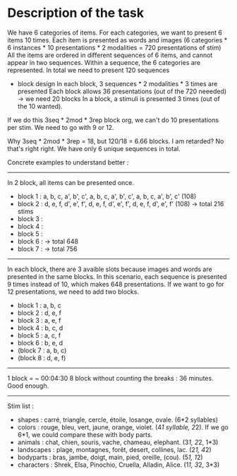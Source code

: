 # Description of the task

We have 6 categories of items. 
For each categories, we want to present 6 items 10 times. 
Each item is presented as words and images (6 categories * 6 instances * 10 presentations * 2 modalities = 720 presentations of stim)
All the items are ordered in different sequences of 6 items, and cannot appear in two sequences. 
Within a sequence, the 6 categories are represented. 
In total we need to present 120 sequences


- block design
In each block, 3 sequences * 2 modalities * 3 times are presented
Each block allows 36 presentations (out of the 720 neeeded) -> we need 20 blocks
In a block, a stimuli is presented 3 times (out of the 10 wanted). 

If we do this 3seq * 2mod * 3rep block org, we can't do 10 presentations per stim. We need to go with 9 or 12.  

Why 3seq * 2mod * 3rep = 18, but 120/18 = 6.66 blocks. I am retarded? No that's right right. We have only 6 unique sequences in total. 

Concrete examples to understand better : 

----------------------
In 2 block, all items can be presented once.

- block 1 : a, b, c, a', b', c', a, b, c, a', b', c', a, b, c, a', b', c' (108)
- block 2 : d, e, f, d', e', f', d, e, f, d', e', f', d, e, f, d', e', f' (108) -> total 216 stims 
- block 3 : 
- block 4 :
- block 5 :
- block 6 : -> total 648
- block 7 : -> total 756

----------------------
In each block, there are 3 avaible slots because images and words are presented in the same blocks. 
In this scenario, each sequence is presented 9 times instead of 10, which makes 648 presentations. 
If we want to go for 12 presentations, we need to add two blocks.  

- block 1 : a, b, c
- block 2 : d, e, f
- block 3 : a, e, f
- block 4 : b, c, d
- block 5 : a, c, f
- block 6 : b, e, d
- (block 7 : a, b, c)
- (block 8 : d, e, f)

----------------------
1 block = ~ 00:04:30 
8 block without counting the breaks : 36 minutes. Good enough. 

----------------------
Stim list : 

- shapes : carré, triangle, cercle, étoile, losange, ovale. (6*2 syllables)
- colors : rouge, bleu, vert, jaune, orange, violet. (4*1 syllable, 2*2). If we go 6*1, we could compare these with body parts. 
- animals : chat, chien, souris, vache, chameau, elephant. (3*1, 2*2, 1*3)
- landscapes : plage, montagnes, forêt, desert, collines, lac. (2*1, 4*2)
- bodyparts : bras, jambe, doigt, main, pied, oreille, (cou). (5*1, 1*2)
- characters : Shrek, Elsa, Pinochio, Cruella, Alladin, Alice. (1*1, 3*2, 3*3)